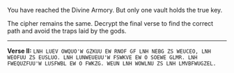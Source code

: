 You have reached the Divine Armory. But only one vault holds the true key.

The cipher remains the same. Decrypt the final verse to find the correct path and avoid the traps laid by the gods.

---

**Verse II:**
`LNH LUEV OWQUO'W GZKUU EW RNOF GF LNH NEBG ZS WEUCEO, LNH WEOFUU ZS EUSLUO. LNH LUNWEUEUU'W FSWKVE EW O SOEWE GLMR. LNH FWEQUZFUU'W LUSFWBL EW O FWKZG. WEUN LNH WOWLNU ZS LNH LMVBFWUGZEL.`
